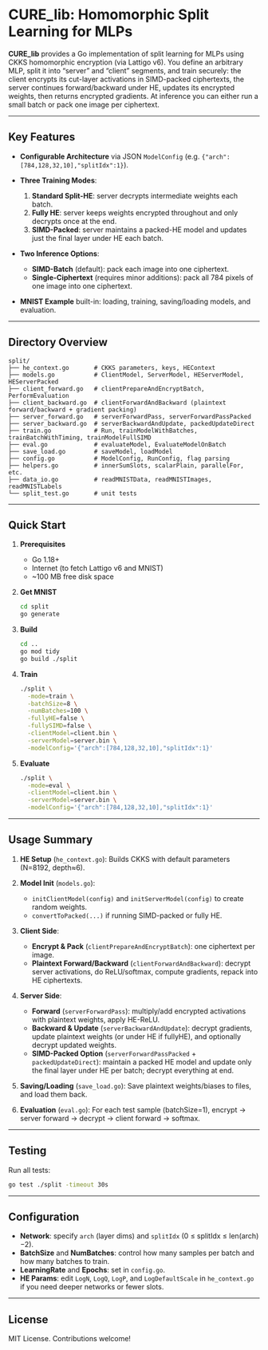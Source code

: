 # CURE\_lib: Homomorphic Split Learning for MLPs

**CURE\_lib** provides a Go implementation of split learning for MLPs using CKKS homomorphic encryption (via Lattigo v6). You define an arbitrary MLP, split it into “server” and “client” segments, and train securely: the client encrypts its cut-layer activations in SIMD-packed ciphertexts, the server continues forward/backward under HE, updates its encrypted weights, then returns encrypted gradients. At inference you can either run a small batch or pack one image per ciphertext.

---

## Key Features

* **Configurable Architecture** via JSON `ModelConfig` (e.g. `{"arch":[784,128,32,10],"splitIdx":1}`).

* **Three Training Modes**:

  1. **Standard Split-HE**: server decrypts intermediate weights each batch.
  2. **Fully HE**: server keeps weights encrypted throughout and only decrypts once at the end.
  3. **SIMD-Packed**: server maintains a packed-HE model and updates just the final layer under HE each batch.

* **Two Inference Options**:

  * **SIMD-Batch** (default): pack each image into one ciphertext.
  * **Single-Ciphertext** (requires minor additions): pack all 784 pixels of one image into one ciphertext.

* **MNIST Example** built-in: loading, training, saving/loading models, and evaluation.

---

## Directory Overview

```
split/
├── he_context.go       # CKKS parameters, keys, HEContext
├── models.go           # ClientModel, ServerModel, HEServerModel, HEServerPacked
├── client_forward.go   # clientPrepareAndEncryptBatch, PerformEvaluation
├── client_backward.go  # clientForwardAndBackward (plaintext forward/backward + gradient packing)
├── server_forward.go   # serverForwardPass, serverForwardPassPacked
├── server_backward.go  # serverBackwardAndUpdate, packedUpdateDirect
├── train.go            # Run, trainModelWithBatches, trainBatchWithTiming, trainModelFullSIMD
├── eval.go             # evaluateModel, EvaluateModelOnBatch
├── save_load.go        # saveModel, loadModel
├── config.go           # ModelConfig, RunConfig, flag parsing
├── helpers.go          # innerSumSlots, scalarPlain, parallelFor, etc.
├── data_io.go          # readMNISTData, readMNISTImages, readMNISTLabels
└── split_test.go       # unit tests
```

---

## Quick Start

1. **Prerequisites**

   * Go 1.18+
   * Internet (to fetch Lattigo v6 and MNIST)
   * \~100 MB free disk space

2. **Get MNIST**

   ```bash
   cd split
   go generate
   ```

3. **Build**

   ```bash
   cd ..
   go mod tidy
   go build ./split
   ```

4. **Train**

   ```bash
   ./split \
     -mode=train \
     -batchSize=8 \
     -numBatches=100 \
     -fullyHE=false \
     -fullySIMD=false \
     -clientModel=client.bin \
     -serverModel=server.bin \
     -modelConfig='{"arch":[784,128,32,10],"splitIdx":1}'
   ```

5. **Evaluate**

   ```bash
   ./split \
     -mode=eval \
     -clientModel=client.bin \
     -serverModel=server.bin \
     -modelConfig='{"arch":[784,128,32,10],"splitIdx":1}'
   ```

---

## Usage Summary

1. **HE Setup** (`he_context.go`):
   Builds CKKS with default parameters (N=8192, depth≈6).

2. **Model Init** (`models.go`):

   * `initClientModel(config)` and `initServerModel(config)` to create random weights.
   * `convertToPacked(...)` if running SIMD-packed or fully HE.

3. **Client Side**:

   * **Encrypt & Pack** (`clientPrepareAndEncryptBatch`): one ciphertext per image.
   * **Plaintext Forward/Backward** (`clientForwardAndBackward`): decrypt server activations, do ReLU/softmax, compute gradients, repack into HE ciphertexts.

4. **Server Side**:

   * **Forward** (`serverForwardPass`): multiply/add encrypted activations with plaintext weights, apply HE-ReLU.
   * **Backward & Update** (`serverBackwardAndUpdate`): decrypt gradients, update plaintext weights (or under HE if fullyHE), and optionally decrypt updated weights.
   * **SIMD-Packed Option** (`serverForwardPassPacked` + `packedUpdateDirect`): maintain a packed HE model and update only the final layer under HE per batch; decrypt everything at end.

5. **Saving/Loading** (`save_load.go`):
   Save plaintext weights/biases to files, and load them back.

6. **Evaluation** (`eval.go`):
   For each test sample (batchSize=1), encrypt → server forward → decrypt → client forward → softmax.

---

## Testing

Run all tests:

```bash
go test ./split -timeout 30s
```

---

## Configuration

* **Network**: specify `arch` (layer dims) and `splitIdx` (0 ≤ splitIdx ≤ len(arch)−2).
* **BatchSize** and **NumBatches**: control how many samples per batch and how many batches to train.
* **LearningRate** and **Epochs**: set in `config.go`.
* **HE Params**: edit `LogN`, `LogQ`, `LogP`, and `LogDefaultScale` in `he_context.go` if you need deeper networks or fewer slots.

---

## License

MIT License. Contributions welcome!
